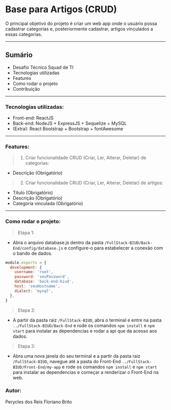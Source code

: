 # Base para Artigos (CRUD)

O principal objetivo do projeto é criar um web app onde o usuário possa cadastrar categorias e, posteriormente cadastrar, artigos vinculados a essas categorias.

---
## Sumário

- Desafio Técnico Squad de TI
- Tecnologias utilizadas
- Features
- Como rodar o projeto
- Contribuição

---

### Tecnologias utilizadas:

- Front-end: ReactJS
- Back-end: NodeJS + ExpressJS + Sequelize + MySQL
- (Extra): React Bootstrap + Bootstrap + fontAwesome

---

### Features:

> 1. Criar funcionalidade CRUD (Criar, Ler, Alterar, Deletar) de categorias:
- Descrição (Obrigatório)

> 2. Criar funcionalidade CRUD (Criar, Ler, Alterar, Deletar) de artigos:
- Título (Obrigatório)
- Descrição (Obrigatório)
- Categoria vinculada (Obrigatório)

---

### Como rodar o projeto:

> Etapa 1:
- Abra o arquivo database.js dentro da pasta `/FullStack-BIUD/Back-End/config/database.js` e configure-o para estabelecer a conexão com o bando de dados.

```js script
module.exports = {
  development: {
    username: 'root',
    password: 'seuPassword',
    database: 'back-end-biud',
    host: 'seuHostname',
    dialect: 'mysql',
  },
}
```
> Etapa 2:
- A partir da pasta raiz `/FullStack-BIUD`, abra o terminal e entre na pasta `../FullStack-BIUD/Back-End` e rode os comandos `npm install` e `npm start` para instalar as dependencias e rodar a api que da acesso aos dados.

> Etapa 3:
- Abra uma nova janela do seu terminal e a partir da pasta raiz `/FullStack-BIUD`, navegue até a pasta do Front-End `../FullStack-BIUD/Front-End/my-app` e rode os comandos `npm install` e `npm start` para instalar as dependencias e começar a renderizar o Front-End na web.

### Autor:

Perycles dos Reis Floriano Brito
